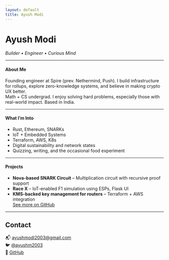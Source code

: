 ```yaml
---
layout: default
title: Ayush Modi
---
```


# **Ayush Modi**  
*Builder • Engineer • Curious Mind*

---

#### About Me  
Founding engineer at Spire (prev. Nethermind, Push). I build infrastructure for rollups, explore zero-knowledge systems, and believe in making crypto UX better.  
Math + CS undergrad. I enjoy solving hard problems, especially those with real-world impact. Based in India.

---

#### What I’m Into  
- Rust, Ethereum, SNARKs  
- IoT + Embedded Systems  
- Terraform, AWS, K8s  
- Digital sustainability and network states  
- Quizzing, writing, and the occasional food experiment  

---

#### Projects  
- **Nova-based SNARK Circuit** – Multiplication circuit with recursive proof support  
- **Race X** – IoT-enabled F1 simulation using ESPs, Flask UI  
- **KMS-backed key management for routers** – Terraform + AWS integration  
[See more on GitHub](https://github.com/ayushm2003)

---

## Contact  
📬 [ayushmodi2003@gmail.com](mailto:ayushmodi2003@gmail.com)  
🐦 [@ayushm2003](https://twitter.com/ayushm2003)  
🔗 [GitHub](https://github.com/ayushm2003)
